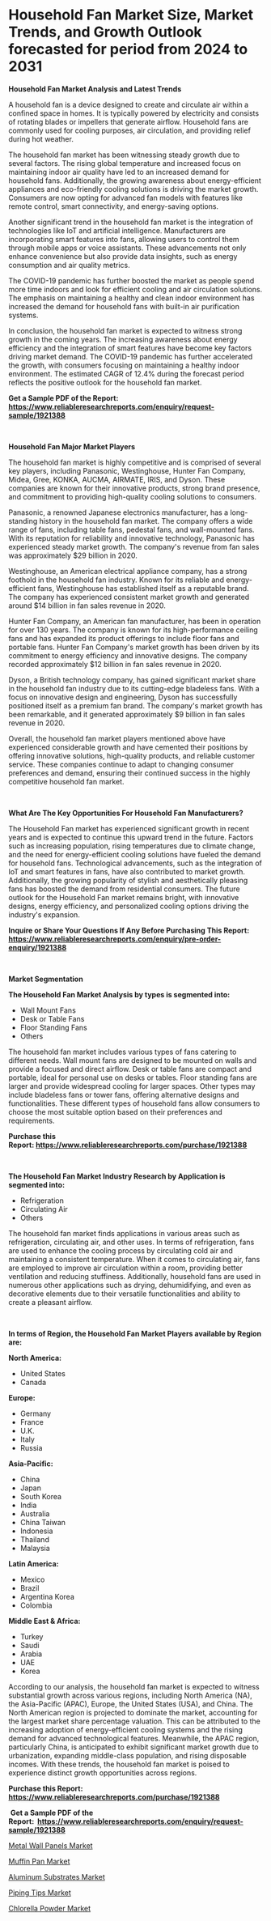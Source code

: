 <p><h1>Household Fan Market Size, Market Trends, and Growth Outlook forecasted for period from 2024 to 2031</h1></p><p><strong>Household Fan Market Analysis and Latest Trends</strong></p>
<p><p>A household fan is a device designed to create and circulate air within a confined space in homes. It is typically powered by electricity and consists of rotating blades or impellers that generate airflow. Household fans are commonly used for cooling purposes, air circulation, and providing relief during hot weather.</p><p>The household fan market has been witnessing steady growth due to several factors. The rising global temperature and increased focus on maintaining indoor air quality have led to an increased demand for household fans. Additionally, the growing awareness about energy-efficient appliances and eco-friendly cooling solutions is driving the market growth. Consumers are now opting for advanced fan models with features like remote control, smart connectivity, and energy-saving options.</p><p>Another significant trend in the household fan market is the integration of technologies like IoT and artificial intelligence. Manufacturers are incorporating smart features into fans, allowing users to control them through mobile apps or voice assistants. These advancements not only enhance convenience but also provide data insights, such as energy consumption and air quality metrics.</p><p>The COVID-19 pandemic has further boosted the market as people spend more time indoors and look for efficient cooling and air circulation solutions. The emphasis on maintaining a healthy and clean indoor environment has increased the demand for household fans with built-in air purification systems.</p><p>In conclusion, the household fan market is expected to witness strong growth in the coming years. The increasing awareness about energy efficiency and the integration of smart features have become key factors driving market demand. The COVID-19 pandemic has further accelerated the growth, with consumers focusing on maintaining a healthy indoor environment. The estimated CAGR of 12.4% during the forecast period reflects the positive outlook for the household fan market.</p></p>
<p><strong>Get a Sample PDF of the Report:&nbsp; <a href="https://www.reliableresearchreports.com/enquiry/request-sample/1921388">https://www.reliableresearchreports.com/enquiry/request-sample/1921388</a></strong></p>
<p>&nbsp;</p>
<p><strong>Household Fan Major Market Players</strong></p>
<p><p>The household fan market is highly competitive and is comprised of several key players, including Panasonic, Westinghouse, Hunter Fan Company, Midea, Gree, KONKA, AUCMA, AIRMATE, IRIS, and Dyson. These companies are known for their innovative products, strong brand presence, and commitment to providing high-quality cooling solutions to consumers.</p><p>Panasonic, a renowned Japanese electronics manufacturer, has a long-standing history in the household fan market. The company offers a wide range of fans, including table fans, pedestal fans, and wall-mounted fans. With its reputation for reliability and innovative technology, Panasonic has experienced steady market growth. The company's revenue from fan sales was approximately $29 billion in 2020.</p><p>Westinghouse, an American electrical appliance company, has a strong foothold in the household fan industry. Known for its reliable and energy-efficient fans, Westinghouse has established itself as a reputable brand. The company has experienced consistent market growth and generated around $14 billion in fan sales revenue in 2020.</p><p>Hunter Fan Company, an American fan manufacturer, has been in operation for over 130 years. The company is known for its high-performance ceiling fans and has expanded its product offerings to include floor fans and portable fans. Hunter Fan Company's market growth has been driven by its commitment to energy efficiency and innovative designs. The company recorded approximately $12 billion in fan sales revenue in 2020.</p><p>Dyson, a British technology company, has gained significant market share in the household fan industry due to its cutting-edge bladeless fans. With a focus on innovative design and engineering, Dyson has successfully positioned itself as a premium fan brand. The company's market growth has been remarkable, and it generated approximately $9 billion in fan sales revenue in 2020.</p><p>Overall, the household fan market players mentioned above have experienced considerable growth and have cemented their positions by offering innovative solutions, high-quality products, and reliable customer service. These companies continue to adapt to changing consumer preferences and demand, ensuring their continued success in the highly competitive household fan market.</p></p>
<p>&nbsp;</p>
<p><strong>What Are The Key Opportunities For Household Fan Manufacturers?</strong></p>
<p><p>The Household Fan market has experienced significant growth in recent years and is expected to continue this upward trend in the future. Factors such as increasing population, rising temperatures due to climate change, and the need for energy-efficient cooling solutions have fueled the demand for household fans. Technological advancements, such as the integration of IoT and smart features in fans, have also contributed to market growth. Additionally, the growing popularity of stylish and aesthetically pleasing fans has boosted the demand from residential consumers. The future outlook for the Household Fan market remains bright, with innovative designs, energy efficiency, and personalized cooling options driving the industry's expansion.</p></p>
<p><strong>Inquire or Share Your Questions If Any Before Purchasing This Report: <a href="https://www.reliableresearchreports.com/enquiry/pre-order-enquiry/1921388">https://www.reliableresearchreports.com/enquiry/pre-order-enquiry/1921388</a></strong></p>
<p>&nbsp;</p>
<p><strong>Market Segmentation</strong></p>
<p><strong>The Household Fan Market Analysis by types is segmented into:</strong></p>
<p><ul><li>Wall Mount Fans</li><li>Desk or Table Fans</li><li>Floor Standing Fans</li><li>Others</li></ul></p>
<p><p>The household fan market includes various types of fans catering to different needs. Wall mount fans are designed to be mounted on walls and provide a focused and direct airflow. Desk or table fans are compact and portable, ideal for personal use on desks or tables. Floor standing fans are larger and provide widespread cooling for larger spaces. Other types may include bladeless fans or tower fans, offering alternative designs and functionalities. These different types of household fans allow consumers to choose the most suitable option based on their preferences and requirements.</p></p>
<p><strong>Purchase this Report:&nbsp;<a href="https://www.reliableresearchreports.com/purchase/1921388">https://www.reliableresearchreports.com/purchase/1921388</a></strong></p>
<p>&nbsp;</p>
<p><strong>The Household Fan Market Industry Research by Application is segmented into:</strong></p>
<p><ul><li>Refrigeration</li><li>Circulating Air</li><li>Others</li></ul></p>
<p><p>The household fan market finds applications in various areas such as refrigeration, circulating air, and other uses. In terms of refrigeration, fans are used to enhance the cooling process by circulating cold air and maintaining a consistent temperature. When it comes to circulating air, fans are employed to improve air circulation within a room, providing better ventilation and reducing stuffiness. Additionally, household fans are used in numerous other applications such as drying, dehumidifying, and even as decorative elements due to their versatile functionalities and ability to create a pleasant airflow.</p></p>
<p>&nbsp;</p>
<p><strong>In terms of Region, the Household Fan Market Players available by Region are:</strong></p>
<p>
    <p> <strong> North America: </strong>
        <ul>
            <li>United States</li>
            <li>Canada</li>
        </ul>
        </p> 
    <p> <strong> Europe: </strong>
        <ul>
            <li>Germany</li>
            <li>France</li>
            <li>U.K.</li>
            <li>Italy</li>
            <li>Russia</li>
        </ul>
        </p> 
    <p> <strong> Asia-Pacific: </strong>
        <ul>
            <li>China</li>
            <li>Japan</li>
            <li>South Korea</li>
            <li>India</li>
            <li>Australia</li>
            <li>China Taiwan</li>
            <li>Indonesia</li>
            <li>Thailand</li>
            <li>Malaysia</li>
        </ul>
        </p> 
    <p> <strong> Latin America: </strong>
        <ul>
            <li>Mexico</li>
            <li>Brazil</li>
            <li>Argentina Korea</li>
            <li>Colombia</li>
        </ul>
        </p> 
    <p> <strong> Middle East & Africa: </strong>
        <ul>
            <li>Turkey</li>
            <li>Saudi</li>
            <li>Arabia</li>
            <li>UAE</li>
            <li>Korea</li>
        </ul>
    </p>
    </p>
<p><p>According to our analysis, the household fan market is expected to witness substantial growth across various regions, including North America (NA), the Asia-Pacific (APAC), Europe, the United States (USA), and China. The North American region is projected to dominate the market, accounting for the largest market share percentage valuation. This can be attributed to the increasing adoption of energy-efficient cooling systems and the rising demand for advanced technological features. Meanwhile, the APAC region, particularly China, is anticipated to exhibit significant market growth due to urbanization, expanding middle-class population, and rising disposable incomes. With these trends, the household fan market is poised to experience distinct growth opportunities across regions.</p></p>
<p><strong>Purchase this Report: <a href="https://www.reliableresearchreports.com/purchase/1921388">https://www.reliableresearchreports.com/purchase/1921388</a></strong></p>
<p>&nbsp;<strong>Get a Sample PDF of the Report:&nbsp;&nbsp;<a href="https://www.reliableresearchreports.com/enquiry/request-sample/1921388">https://www.reliableresearchreports.com/enquiry/request-sample/1921388</a></strong></p>
<p><strong></strong></p>
<p><p><a href="https://www.linkedin.com/pulse/metal-wall-panels-market-research-report-provides-thorough-ojhxc/">Metal Wall Panels Market</a></p><p><a href="https://github.com/Chiragrp24/Market-Research-Report-List-2/blob/main/muffin-pan-market.md">Muffin Pan Market</a></p><p><a href="https://www.linkedin.com/pulse/aluminum-substrates-market-research-report-provides-thorough-kaz1c/">Aluminum Substrates Market</a></p><p><a href="https://github.com/Chiragrp23/Market-Research-Report-List-2/blob/main/piping-tips-market.md">Piping Tips Market</a></p><p><a href="https://www.linkedin.com/pulse/chlorella-powder-market-challenges-opportunities-growth-mwkdf/">Chlorella Powder Market</a></p></p>